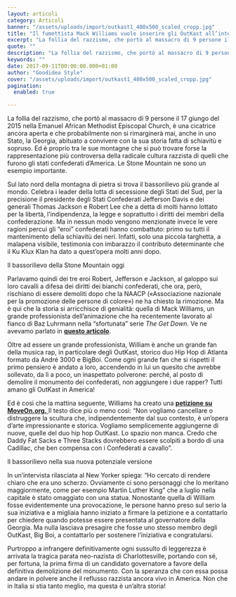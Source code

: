 ```yaml
---
layout: articoli
category: Articoli
banner: "/assets/uploads/import/outkast1_480x500_scaled_cropp.jpg"
title: "Il fumettista Mack Williams vuole inserire gli OutKast all’interno dei monumenti confederati"
excerpt: "La follia del razzismo, che portò al massacro di 9 persone il 17 giungo del 2015 nella Emanuel African Methodist Episcopal Church, è una cicatrice ancora aperta e che probabilmente non si rimarginerà mai, anche in uno Stato, la Georgia, abituato a convivere con la sua storia fatta di schiavitù e sopruso. Ed è proprio [&hellip"
quote: ""
description: "La follia del razzismo, che portò al massacro di 9 persone il 17 giungo del 2015 nella Emanuel African Methodist Episcopal Church, è una cicatrice ancora aperta e che probabilmente non si rimarginerà mai, anche in uno Stato, la Georgia, abituato a convivere con la sua storia fatta di schiavitù e sopruso. Ed è proprio [&hellip"
keywords: ""
date: 2017-09-11T00:00:00.000+01:00
author: "Goodidea Style"
cover: "/assets/uploads/import/outkast1_480x500_scaled_cropp.jpg"
pagination:
  enabled: true

---
```


La follia del razzismo, che portò al massacro di 9 persone il 17 giungo del 2015 nella Emanuel African Methodist Episcopal Church, è una cicatrice ancora aperta e che probabilmente non si rimarginerà mai, anche in uno Stato, la Georgia, abituato a convivere con la sua storia fatta di schiavitù e sopruso. Ed è proprio tra le sue montagne che si può trovare forse la rappresentazione più controversa della radicale cultura razzista di quelli che furono gli stati confederati d’America. Le Stone Mountain ne sono un esempio importante.

Sul lato nord della montagna di pietra si trova il bassorilievo più grande al mondo. Celebra i leader della lotta di secessione degli Stati del Sud, per la precisione il presidente degli Stati Confederati Jefferson Davis e dei generali Thomas Jackson e Robert Lee che a detta di molti hanno lottato per la libertà, l’indipendenza, la legge e soprattutto i diritti dei membri della confederazione. Ma in nessun modo vengono menzionate invece le vere ragioni percui gli “eroi” confederati hanno combattuto: primo su tutti il mantenimento della schiavitù dei neri. Infatti, solo una piccola targhetta, a malapena visibile, testimonia con imbarazzo il contributo determinante che il Ku Klux Klan ha dato a quest’opera molti anni dopo.

Il bassorilievo della Stone Mountain oggi

Parlavamo quindi dei tre eroi Robert, Jefferson e Jackson, al galoppo sui loro cavalli a difesa dei diritti dei bianchi confederati, che ora, però, rischiano di essere demoliti dopo che la NAACP («Associazione nazionale per la promozione delle persone di colore») ne ha chiesto la rimozione. Ma è qui che la storia si arricchisce di genialità: quella di Mack Williams, un grande professionista dell’animazione che ha recentemente lavorato al fianco di Baz Luhrmann nella “sfortunata” serie _The Get Down_. Ve ne avevamo parlato in [**questo articolo**](https://hotmc.com/comic-strips-never-die-9-la-triste-fine-del-fumetto-di-the-get-down/).

Oltre ad essere un grande professionista, William è anche un grande fan della musica rap, in particolare degli OutKast, storico duo Hip Hop di Atlanta formato da André 3000 e BigBoi. Come ogni grande fan che si rispetti il primo pensiero è andato a loro, accendendo in lui un quesito che avrebbe sollevato, da lì a poco, un inaspettato polverone: perché, al posto di demolire il monumento dei confederati, non aggiungere i due rapper? Tutti amano gli OutKast in America!

Ed è così che la mattina seguente, Williams ha creato una [**petizione su MoveOn.org.** ](https://petitions.moveon.org/sign/georgia-add-outkast-to)Il testo dice più o meno così: “Non vogliamo cancellare o distruggere la scultura che, indipendentemente dal suo contesto, è un’opera d’arte impressionante e storica. Vogliamo semplicemente aggiungerne di nuove, quelle del duo hip hop OutKast. Lo spazio non manca. Credo che Daddy Fat Sacks e Three Stacks dovrebbero essere scolpiti a bordo di una Cadillac, che ben compensa con i Confederati a cavallo”.

Il bassorilievo nella sua nuova potenziale versione

In un’intervista rilasciata al New Yorker spiega: “Ho cercato di rendere chiaro che era uno scherzo. Ovviamente ci sono personaggi che lo meritano maggiormente, come per esempio Martin Luther King” che a luglio nella capitale è stato omaggiato con una statua. Nonostante quella di William fosse evidentemente una provocazione, le persone hanno preso sul serio la sua iniziativa e a migliaia hanno iniziato a firmare la petizione e a contattarlo per chiedere quando potesse essere presentata al governatore della Georgia. Ma nulla lasciava presagire che fosse uno stesso membro degli OutKast, Big Boi, a contattarlo per sostenere l’iniziativa e congratularsi.

Purtroppo a infrangere definitivamente ogni sussulto di leggerezza è arrivata la tragica parata neo-nazista di Charlottesville, portando con sé, per fortuna, la prima firma di un candidato governatore a favore della definitiva demolizione del monumento. Con la speranza che con essa possa andare in polvere anche il reflusso razzista ancora vivo in America. Non che in Italia si stia tanto meglio, ma questa è un’altra storia!